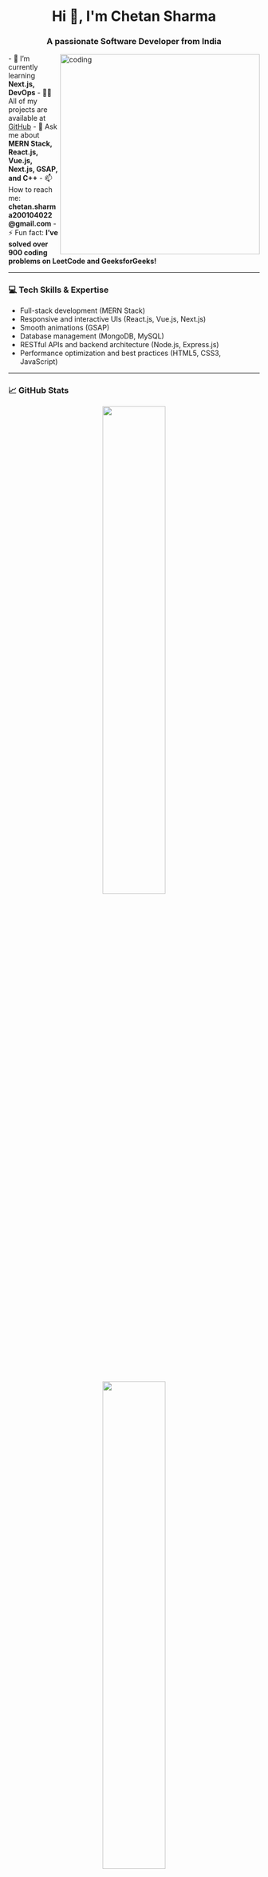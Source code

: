 <h1 align="center">Hi 👋, I'm Chetan Sharma</h1>
<h3 align="center">A passionate Software Developer from India</h3>

<img align="right" alt="coding" width="400" src="https://camo.githubusercontent.com/4d9f5ecceb711eec6e2018f38a5677dc657c9738d4a65ba3b928c41c0a45b439/68747470733a2f2f6d69726f2e6d656469756d2e636f6d2f6d61782f313336302f302a37513379765349765f7430696f4a2d5a2e676966">

<p>
- 🌱 I’m currently learning <b>Next.js, DevOps</b>  
- 👨‍💻 All of my projects are available at <a href="https://github.com/Chetan1921">GitHub</a>  
- 💬 Ask me about <b>MERN Stack, React.js, Vue.js, Next.js, GSAP, and C++</b>  
- 📫 How to reach me: <b>chetan.sharma200104022@gmail.com</b>  
- ⚡ Fun fact: <b>I’ve solved over 900 coding problems on LeetCode and GeeksforGeeks!</b>
</p>

---

### 💻 Tech Skills & Expertise

- Full-stack development (MERN Stack)
- Responsive and interactive UIs (React.js, Vue.js, Next.js)
- Smooth animations (GSAP)
- Database management (MongoDB, MySQL)
- RESTful APIs and backend architecture (Node.js, Express.js)
- Performance optimization and best practices (HTML5, CSS3, JavaScript)

---

### 📈 GitHub Stats

<p align="center">
  <img width="50%" src="https://github-readme-stats.vercel.app/api?username=chetan1921&show_icons=true&theme=radical" />
  <img width="50%" src="https://github-readme-streak-stats.herokuapp.com/?user=chetan1921&theme=radical" />
</p>

<p align="center">
  <img src="https://github-readme-stats.vercel.app/api/top-langs?username=chetan1921&show_icons=true&theme=radical&locale=en&layout=compact" alt="Top Languages" />
</p>

---

### 🌐 Connect with Me

<p align="center">
  <a href="https://linkedin.com/in/chetan-sharma10" target="_blank">
    <img alt="LinkedIn" src="https://img.shields.io/badge/-LinkedIn-blue?style=for-the-badge&logo=linkedin&logoColor=white" />
  </a>
  <a href="https://stackoverflow.com/users/27479822/chetan-sharma" target="_blank">
    <img alt="Stack Overflow" src="https://img.shields.io/badge/-StackOverflow-FE7A16?style=for-the-badge&logo=stack-overflow&logoColor=white" />
  </a>
  <a href="https://instagram.com/chetan7300844" target="_blank">
    <img alt="Instagram" src="https://img.shields.io/badge/-Instagram-E4405F?style=for-the-badge&logo=instagram&logoColor=white" />
  </a>
  <a href="https://www.hackerrank.com/dashboard" target="_blank">
    <img alt="HackerRank" src="https://img.shields.io/badge/-Hackerrank-2EC866?style=for-the-badge&logo=HackerRank&logoColor=white" />
  </a>
  <a href="https://leetcode.com/u/chetan1921/" target="_blank">
    <img alt="LeetCode" src="https://img.shields.io/badge/-LeetCode-FFA116?style=for-the-badge&logo=leetcode&logoColor=white" />
  </a>
  <a href="https://auth.geeksforgeeks.org/user/demonking" target="_blank">
    <img alt="GeeksforGeeks" src="https://img.shields.io/badge/-GeeksforGeeks-0F9D58?style=for-the-badge&logo=geeksforgeeks&logoColor=white" />
  </a>
</p>

---

### 🛠️ Languages and Tools

<p align="center">
  <img src="https://img.shields.io/badge/-C++-00599C?style=for-the-badge&logo=cplusplus&logoColor=white" />
  <img src="https://img.shields.io/badge/-React-61DAFB?style=for-the-badge&logo=react&logoColor=black" />
  <img src="https://img.shields.io/badge/-Vue.js-4FC08D?style=for-the-badge&logo=vue.js&logoColor=white" />
  <img src="https://img.shields.io/badge/-Next.js-black?style=for-the-badge&logo=next.js&logoColor=white" />
  <img src="https://img.shields.io/badge/-Node.js-339933?style=for-the-badge&logo=node.js&logoColor=white" />
  <img src="https://img.shields.io/badge/-Docker-2496ED?style=for-the-badge&logo=docker&logoColor=white" />
  <img src="https://img.shields.io/badge/-MongoDB-47A248?style=for-the-badge&logo=mongodb&logoColor=white" />
  <img src="https://img.shields.io/badge/-MySQL-4479A1?style=for-the-badge&logo=mysql&logoColor=white" />
  <img src="https://img.shields.io/badge/-TailwindCSS-38B2AC?style=for-the-badge&logo=tailwind-css&logoColor=white" />
  <img src="https://img.shields.io/badge/-GSAP-88CE02?style=for-the-badge&logo=greensock&logoColor=white" />
  <img src="https://img.shields.io/badge/-TypeScript-007ACC?style=for-the-badge&logo=typescript&logoColor=white" />
</p>

---

### ☕ Support

<p align="center">
  <a href="https://www.buymeacoffee.com/chetan1921">
    <img src="https://cdn.buymeacoffee.com/buttons/v2/default-yellow.png" height="50" width="210" alt="chetan1921" />
  </a>
  <a href="https://ko-fi.com/chetan1921">
    <img src="https://cdn.ko-fi.com/cdn/kofi3.png?v=3" height="50" width="210" alt="chetan1921" />
  </a>
</p>
